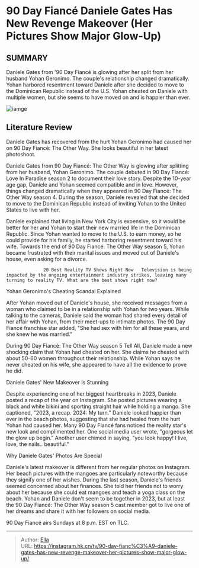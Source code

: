 # 90 Day Fiancé Daniele Gates Has New Revenge Makeover (Her Pictures Show Major Glow-Up)


## SUMMARY 



  Daniele Gates from &#39;90 Day Fiancé is glowing after her split from her husband Yohan Geronimo. The couple&#39;s relationship changed dramatically.   Yohan harbored resentment toward Daniele after she decided to move to the Dominican Republic instead of the U.S.   Yohan cheated on Daniele with multiple women, but she seems to have moved on and is happier than ever.  

![iamge](https://static1.srcdn.com/wordpress/wp-content/uploads/2024/01/90-day-fiance-_-daniele-gates-has-new-revenge-makeover-her-pictures-show-major-glow-up.jpg)

## Literature Review
Daniele Gates has recovered from the hurt Yohan Geronimo had caused her on 90 Day Fiancé: The Other Way. She looks beautiful in her latest photoshoot.




Daniele Gates from 90 Day Fiancé: The Other Way is glowing after splitting from her husband, Yohan Geronimo. The couple debuted in 90 Day Fiancé: Love In Paradise season 2 to document their love story. Despite the 10-year age gap, Daniele and Yohan seemed compatible and in love. However, things changed dramatically when they appeared in 90 Day Fiancé: The Other Way season 4. During the season, Daniele revealed that she decided to move to the Dominican Republic instead of inviting Yohan to the United States to live with her.




Daniele explained that living in New York City is expensive, so it would be better for her and Yohan to start their new married life in the Dominican Republic. Since Yohan wanted to move to the U.S. to earn money, so he could provide for his family, he started harboring resentment toward his wife. Towards the end of 90 Day Fiancé: The Other Way season 5, Yohan became frustrated with their marital issues and moved out of Daniele&#39;s house, even asking for a divorce.

                  20 Best Reality TV Shows Right Now   Television is being impacted by the ongoing entertainment industry strikes, leaving many turning to reality TV. What are the best shows right now?    


 Yohan Geronimo&#39;s Cheating Scandal Explained 
          

After Yohan moved out of Daniele&#39;s house, she received messages from a woman who claimed to be in a relationship with Yohan for two years. While talking to the cameras, Daniele said the woman had shared every detail of her affair with Yohan, from their meet-ups to intimate photos. The 90 Day Fiancé franchise star added, &#34;She had sex with him for all these years, and she knew he was married.&#34; 




During 90 Day Fiancé: The Other Way season 5 Tell All, Daniele made a new shocking claim that Yohan had cheated on her. She claims he cheated with about 50-60 women throughout their relationship. While Yohan says he never cheated on his wife, she appeared to have all the evidence to prove he did.



 Daniele Gates&#39; New Makeover Is Stunning 

 

Despite experiencing one of her biggest heartbreaks in 2023, Daniele posted a recap of the year on Instagram. She posted pictures wearing a black and white bikini and sporting straight hair while holding a mango. She captioned, &#34;2023, a recap. 2024: My turn.&#34; Daniele looked happier than ever in the beach photos, suggesting that she had healed from the hurt Yohan had caused her. Many 90 Day Fiancé fans noticed the reality star&#39;s new look and complimented her. One social media user wrote, &#34;gorgeous let the glow up begin.&#34; Another user chimed in saying, &#34;you look happy! I live, love, the nails.. beautiful.&#34;






 Why Daniele Gates&#39; Photos Are Special 
          

Daniele&#39;s latest makeover is different from her regular photos on Instagram. Her beach pictures with the mangoes are particularly noteworthy because they signify one of her wishes. During the last season, Daniele&#39;s friends seemed concerned about her finances. She told her friends not to worry about her because she could eat mangoes and teach a yoga class on the beach. Yohan and Daniele don&#39;t seem to be together in 2023, but at least the 90 Day Fiancé: The Other Way season 5 cast member got to live one of her dreams and share it with her followers on social media.



90 Day Fiancé airs Sundays at 8 p.m. EST on TLC.









---

> Author: [Ella](https://instagram.hk.cn/)  
> URL: https://instagram.hk.cn/tv/90-day-fianc%C3%A9-daniele-gates-has-new-revenge-makeover-her-pictures-show-major-glow-up/  

